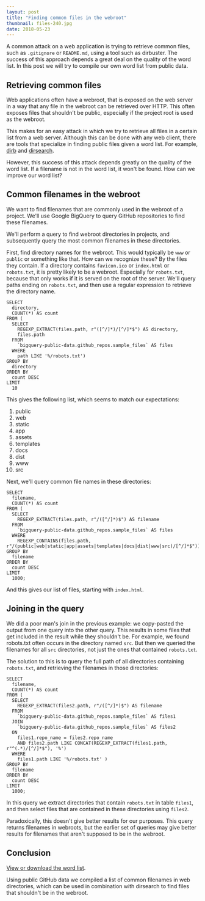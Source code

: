 ```yaml
---
layout: post
title: "Finding common files in the webroot"
thumbnail: files-240.jpg
date: 2018-05-23
---
```


A common attack on a web application is trying to retrieve common files, such as `.gitignore` or `README.md`, using a tool such as dirbuster. The success of this approach depends a great deal on the quality of the word list. In this post we will try to compile our own word list from public data.

<!-- photo source https://commons.wikimedia.org/wiki/File:Veteran_Affairs_backlog_(2012-08-09).jpg -->

## Retrieving common files

Web applications often have a webroot, that is exposed on the web server in a way that any file in the webroot can be retrieved over HTTP. This often exposes files that shouldn't be public, especially if the project root is used as the webroot.

This makes for an easy attack in which we try to retrieve all files in a certain list from a web server. Although this can be done with any web client, there are tools that specialize in finding public files given a word list. For example, [dirb](https://tools.kali.org/web-applications/dirb) and [dirsearch](https://github.com/maurosoria/dirsearch).

However, this success of this attack depends greatly on the quality of the word list. If a filename is not in the word list, it won't be found. How can we improve our word list?

## Common filenames in the webroot

We want to find filenames that are commonly used in the webroot of a project. We'll use Google BigQuery to query GitHub repositories to find these filenames.

We'll perform a query to find webroot directories in projects, and subsequently query the most common filenames in these directories.

First, find directory names for the webroot. This would typically be `www` or `public` or something like that. How can we recognize these? By the files they contain. If a directory contains `favicon.ico` or `index.html` or `robots.txt`, it is pretty likely to be a webroot. Especially for `robots.txt`, because that only works if it is served on the root of the server. We'll query paths ending on `robots.txt`, and then use a regular expression to retrieve the directory name.

    SELECT
      directory,
      COUNT(*) AS count
    FROM (
      SELECT
        REGEXP_EXTRACT(files.path, r"([^/]*)/[^/]*$") AS directory,
        files.path
      FROM
        `bigquery-public-data.github_repos.sample_files` AS files
      WHERE
        path LIKE '%/robots.txt')
    GROUP BY
      directory
    ORDER BY
      count DESC
    LIMIT
      10

This gives the following list, which seems to match our expectations:

1. public
1. web
1. static
1. app
1. assets
1. templates
1. docs
1. dist
1. www
1. src

Next, we'll query common file names in these directories:

    SELECT
      filename,
      COUNT(*) AS count
    FROM (
      SELECT
        REGEXP_EXTRACT(files.path, r"/([^/]*)$") AS filename
      FROM
        `bigquery-public-data.github_repos.sample_files` AS files
      WHERE
        REGEXP_CONTAINS(files.path, r"/(public|web|static|app|assets|templates|docs|dist|www|src)/[^/]*$"))
    GROUP BY
      filename
    ORDER BY
      count DESC
    LIMIT
      1000;

And this gives our list of files, starting with `index.html`.

## Joining in the query

We did a poor man's join in the previous example: we copy-pasted the output from one query into the other query. This results in some files that get included in the result while they shouldn't be. For example, we found robots.txt often occurs in the directory named `src`. But then we queried the filenames for all `src` directories, not just the ones that contained `robots.txt`.

The solution to this is to query the full path of all directories containing `robots.txt`, and retrieving the filenames in those directories:

    SELECT
      filename,
      COUNT(*) AS count
    FROM (
      SELECT
        REGEXP_EXTRACT(files2.path, r"/([^/]*)$") AS filename
      FROM
        `bigquery-public-data.github_repos.sample_files` AS files1
      JOIN
        `bigquery-public-data.github_repos.sample_files` AS files2
      ON
        files1.repo_name = files2.repo_name
        AND files2.path LIKE CONCAT(REGEXP_EXTRACT(files1.path, r"^(.*)/[^/]*$"), '%')
      WHERE
        files1.path LIKE '%/robots.txt' )
    GROUP BY
      filename
    ORDER BY
      count DESC
    LIMIT
      1000;

In this query we extract directories that contain `robots.txt` in table `files1`, and then select files that are contained in these directories using `files2`.

Paradoxically, this doesn't give better results for our purposes. This query returns filenames in webroots, but the earlier set of queries may give better results for filenames that aren't supposed to be in the webroot.

## Conclusion

[View or download the word list](https://gist.github.com/Sjord/5e8f06c3734c1a1129c729c4d28a07e7).

Using public GitHub data we compiled a list of common filenames in web directories, which can be used in combination with dirsearch to find files that shouldn't be in the webroot.
